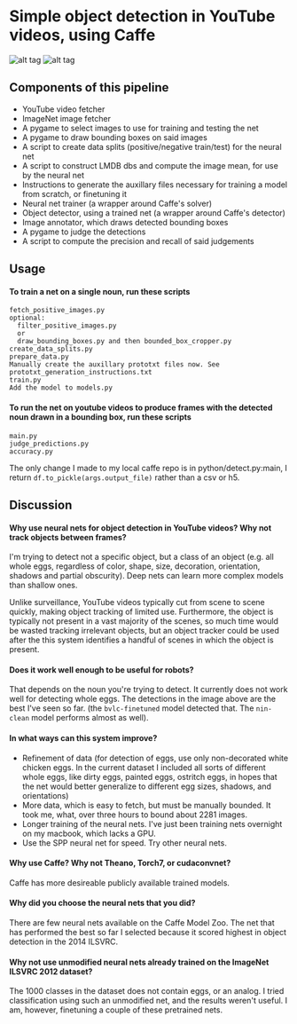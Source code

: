 # Simple object detection in YouTube videos, using Caffe

![alt tag](https://github.com/roseperrone/video-object-detection/blob/master/good-egg-bvlc-finetuned.jpg)
![alt tag](https://github.com/roseperrone/video-object-detection/blob/master/good-egg-bvlc-finetuned-2.jpg)

## Components of this pipeline

- YouTube video fetcher
- ImageNet image fetcher
- A pygame to select images to use for training and testing the net
- A pygame to draw bounding boxes on said images
- A script to create data splits (positive/negative train/test) for the neural net
- A script to construct LMDB dbs and compute the image mean, for use by the neural net
- Instructions to generate the auxillary files necessary for training a model from scratch, or finetuning it
- Neural net trainer (a wrapper around Caffe's solver)
- Object detector, using a trained net (a wrapper around Caffe's detector)
- Image annotator, which draws detected bounding boxes
- A pygame to judge the detections
- A script to compute the precision and recall of said judgements

## Usage

#### To train a net on a single noun, run these scripts

```
fetch_positive_images.py
optional:
  filter_positive_images.py
  or
  draw_bounding_boxes.py and then bounded_box_cropper.py
create_data_splits.py
prepare_data.py
Manually create the auxillary prototxt files now. See prototxt_generation_instructions.txt
train.py
Add the model to models.py
```

#### To run the net on youtube videos to produce frames with the detected noun drawn in a bounding box, run these scripts

```
main.py
judge_predictions.py
accuracy.py
```

The only change I made to my local caffe repo is in python/detect.py:main,
I return `df.to_pickle(args.output_file)` rather than a csv or h5.

## Discussion

#### Why use neural nets for object detection in YouTube videos? Why not track objects between frames?

I'm trying to detect not a specific object, but a class of an object (e.g. all whole eggs, regardless of color, shape, size, decoration, orientation, shadows and partial obscurity). Deep nets can learn more complex models than shallow ones.

Unlike surveillance, YouTube videos typically cut from scene to scene quickly, making object tracking of limited use. Furthermore, the object is typically not present in a vast majority of the scenes, so much time would be wasted tracking irrelevant objects, but an object tracker could be used after the this system identifies a handful of scenes in which the object is present.

#### Does it work well enough to be useful for robots?

That depends on the noun you're trying to detect. It currently does not work well for detecting whole eggs. The detections in the image above are the best I've seen so far. (the `bvlc-finetuned` model detected that. The `nin-clean` model performs almost as well).

#### In what ways can this system improve?

- Refinement of data (for detection of eggs, use only non-decorated white chicken eggs. In the current dataset I included all sorts of different whole eggs, like dirty eggs, painted eggs, ostritch eggs, in hopes that the net would better generalize to different egg sizes, shadows, and orientations)
- More data, which is easy to fetch, but must be manually bounded. It took me, what, over three hours to bound about 2281 images.
- Longer training of the neural nets. I've just been training nets overnight on my macbook, which lacks a GPU.
- Use the SPP neural net for speed. Try other neural nets.

#### Why use Caffe? Why not Theano, Torch7, or cudaconvnet?

Caffe has more desireable publicly available trained models.

#### Why did you choose the neural nets that you did?

There are few neural nets available on the Caffe Model Zoo. The net that has performed the best so far I selected because it scored highest in object detection in the 2014 ILSVRC.

#### Why not use unmodified neural nets already trained on the ImageNet ILSVRC 2012 dataset?

The 1000 classes in the dataset does not contain eggs, or an analog. I tried classification using such an unmodified net, and the results weren't useful. I am, however, finetuning a couple of these pretrained nets.

